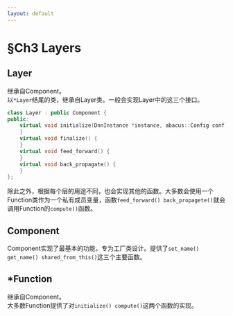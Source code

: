 ```yaml
---
layout: default
---
```


# §Ch3 Layers

## Layer
继承自Component。  
以`*Layer`结尾的类，继承自Layer类。一般会实现Layer中的这三个接口。
```cpp
class Layer : public Component {
public:
    virtual void initialize(DnnInstance *instance, abacus::Config conf) {
    }
    virtual void finalize() {
    }
    virtual void feed_forward() {
    }
    virtual void back_propagate() {
    }
};
```
除此之外，根据每个层的用途不同，也会实现其他的函数。大多数会使用一个Function类作为一个私有成员变量，函数`feed_forward() back_propagete()`就会调用Function的`compute()`函数。

## Component
Component实现了最基本的功能，专为工厂类设计。提供了`set_name() get_name() shared_from_this()`这三个主要函数。

## *Function
继承自Component。  
大多数Function提供了对`initialize() compute()`这两个函数的实现。
